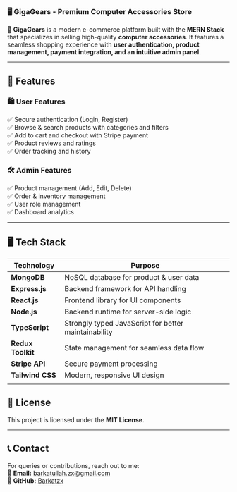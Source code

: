 ### **🖥️ GigaGears - Premium Computer Accessories Store**

🚀 **GigaGears** is a modern e-commerce platform built with the **MERN Stack** that specializes in selling high-quality **computer accessories**. It features a seamless shopping experience with **user authentication, product management, payment integration, and an intuitive admin panel**.

<!-- ![GigaGears Banner](https://via.placeholder.com/1200x400?text=GigaGears+Banner)   -->

---

## **📌 Features**

### **🛍️ User Features**

✅ Secure authentication (Login, Register)  
✅ Browse & search products with categories and filters  
✅ Add to cart and checkout with Stripe payment  
✅ Product reviews and ratings  
✅ Order tracking and history

### **🛠️ Admin Features**

✅ Product management (Add, Edit, Delete)  
✅ Order & inventory management  
✅ User role management  
✅ Dashboard analytics

---

## **🖥️ Tech Stack**

| Technology        | Purpose                                              |
| ----------------- | ---------------------------------------------------- |
| **MongoDB**       | NoSQL database for product & user data               |
| **Express.js**    | Backend framework for API handling                   |
| **React.js**      | Frontend library for UI components                   |
| **Node.js**       | Backend runtime for server-side logic                |
| **TypeScript**    | Strongly typed JavaScript for better maintainability |
| **Redux Toolkit** | State management for seamless data flow              |
| **Stripe API**    | Secure payment processing                            |
| **Tailwind CSS**  | Modern, responsive UI design                         |
|                   |

## **📜 License**

This project is licensed under the **MIT License**.

---

## **📞 Contact**

For queries or contributions, reach out to me:  
📧 **Email:** barkatullah.zx@gmail.com  
📂 **GitHub:** [Barkatzx](https://github.com/Barkatzx)
